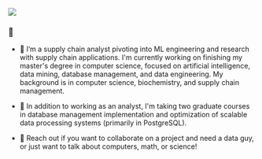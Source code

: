 ![](https://github.com/Hayflick/Hayflick/blob/main/hellothere.gif)

### 👋

- 🔭 I’m a supply chain analyst pivoting into ML engineering and research with supply chain applications. I'm currently working on finishing my master's degree in computer science, focused on artificial intelligence, data mining, database management, and data engineering. My background is in computer science, biochemistry, and supply chain management.

- 🌱 In addition to working as an analyst, I'm taking two graduate courses in database management implementation and optimization of scalable data processing systems (primarily in PostgreSQL). 

- 💬 Reach out if you want to collaborate on a project and need a data guy, or just want to talk about computers, math, or science!

<!--
**Hayflick/Hayflick** is a ✨ _special_ ✨ repository because its `README.md` (this file) appears on your GitHub profile.

Here are some ideas to get you started:

- 🔭 I’m currently working on ...
- 🌱 I’m currently learning ...
- 👯 I’m looking to collaborate on ...
- 🤔 I’m looking for help with ...
- 💬 Ask me about ...
- 📫 How to reach me: ...
- 😄 Pronouns: ...
- ⚡ Fun fact: ...
-->
